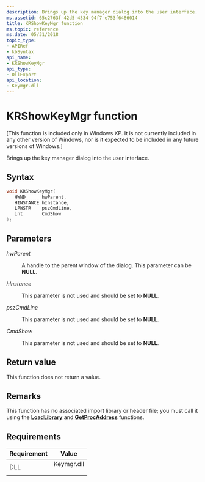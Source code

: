 ```yaml
---
description: Brings up the key manager dialog into the user interface.
ms.assetid: 65c2763f-42d5-4534-94f7-e753f6486014
title: KRShowKeyMgr function
ms.topic: reference
ms.date: 05/31/2018
topic_type: 
- APIRef
- kbSyntax
api_name: 
- KRShowKeyMgr
api_type: 
- DllExport
api_location: 
- Keymgr.dll
---
```


# KRShowKeyMgr function

\[This function is included only in Windows XP. It is not currently included in any other version of Windows, nor is it expected to be included in any future versions of Windows.\]

Brings up the key manager dialog into the user interface.

## Syntax


```C++
void KRShowKeyMgr(
   HWND      hwParent,
   HINSTANCE hInstance,
   LPWSTR    pszCmdLine,
   int       CmdShow
);
```



## Parameters

<dl> <dt>

*hwParent* 
</dt> <dd>

A handle to the parent window of the dialog. This parameter can be **NULL**.

</dd> <dt>

*hInstance* 
</dt> <dd>

This parameter is not used and should be set to **NULL**.

</dd> <dt>

*pszCmdLine* 
</dt> <dd>

This parameter is not used and should be set to **NULL**.

</dd> <dt>

*CmdShow* 
</dt> <dd>

This parameter is not used and should be set to **NULL**.

</dd> </dl>

## Return value

This function does not return a value.

## Remarks

This function has no associated import library or header file; you must call it using the [**LoadLibrary**](/windows/win32/api/libloaderapi/nf-libloaderapi-loadlibrarya) and [**GetProcAddress**](/windows/win32/api/libloaderapi/nf-libloaderapi-getprocaddress) functions.

## Requirements



| Requirement | Value |
|----------------|---------------------------------------------------------------------------------------|
| DLL<br/> | <dl> <dt>Keymgr.dll</dt> </dl> |



 

 
